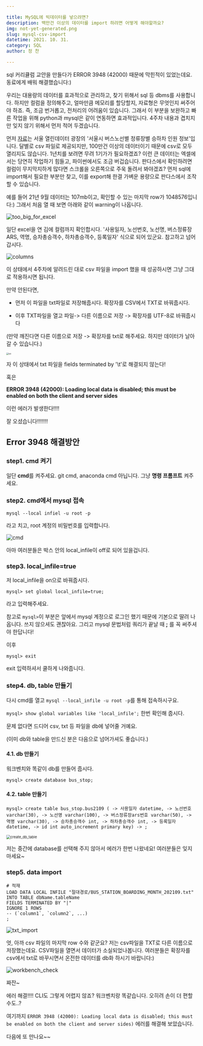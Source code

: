 ```yaml
---

title: MySQL에 빅데이터를 넣으려면?
description: 백만건 이상의 데이터를 import 하려면 어떻게 해야할까요?
img: not-yet-generated.png
slug: mysql-csv-import
datetime: 2021. 10. 31.
category: SQL
author: 정 찬

---
```


sql 커리큘럼 교안을 만들다가 ERROR 3948 (42000) 때문에 막힌적이 있었는데요. 동료에게 배워 해결했습니다:)

우리는 대용량의 데이터를 효과적으로 관리하고, 찾기 위해서 sql 등 dbms를 사용합니다. 하지만 컬럼을 정의해주고, 얼마만큼 메모리를 할당할지, 자료형은 무엇인지 써주어야 하죠. 즉, 조금 번거롭고, 전처리의 어려움이 있습니다. 그래서 이 부분을 보완하고 빠른 작업을 위해 python과 mysql은 같이 연동하면 효과적입니다. 4주차 내용과 겹치지만 잊지 않기 위해서 먼저 적어 두겠습니다.

먼저 [자료](https://data.seoul.go.kr/dataList/OA-12912/S/1/datasetView.do)는 서울 열린데이터 광장의 '서울시 버스노선별 정류장별 승하차 인원 정보'입니다. 달별로 csv 파일로 제공되지만, 100만건 이상의 데이터이기 때문에 csv로 모두 열리지도 않습니다. 1년치를 보려면 무려 1기가가 필요하겠죠? 이런 큰 데이터는 엑셀에서는 당연히 작업하기 힘들고, 파이썬에서도 조금 버겁습니다. 판다스에서 확인하려면 컬럼이 무지막지하게 많다면 스크롤을 오른쪽으로 주욱 돌려서 봐야겠죠? 먼저 sql에 import해서 필요한 부분만 찾고, 이를 export해 한결 가벼운 용량으로 판다스에서 조작할 수 있습니다.



예를 들어 21년 9월 데이터는 107mb이고, 확인할 수 있는 마지막 row가 1048576입니다:) 그래서 처음 열 때 보면 아래와 같이 warning이 나옵니다.

![too_big_for_excel](MySQL-csv-import/too_big_for_excel.PNG)

일단 excel을 연 김에 컬럼까지 확인합시다. '사용일자, 노선번호, 노선명, 버스정류장ARS, 역명, 승차총승객수, 하차총승객수, 등록일자' 식으로 되어 있군요. 참고하고 넘어갑시다.

![columns](MySQL-csv-import/columns.PNG)



이 상태에서 4주차에 알려드린 대로 csv 파일을 import 했을 때 성공하시면 그냥 그대로 적용하시면 됩니다. 



만약 안된다면, 

- 먼저 이 파일을 txt파일로 저장해줍시다. 확장자를 CSV에서 TXT로 바꿔줍시다. 

- 이후 TXT파일을 열고 파일-> 다른 이름으로 저장 -> 확장자를 UTF-8로 바꿔줍시다

(만약 깨진다면 다른 이름으로 저장 ->  확장자를 txt로 해주세요. 하지만 데이터가 날아갈 수 있습니다.)

<img src="C:\Users\jung6\github\Blog\static\MySQL-csv-import\txt.PNG" alt="txt" style="zoom:38%;" />

자 이 상태에서 txt 파일을 fields terminated by '\t'로 해결되지 않는다!

혹은

**ERROR 3948 (42000): Loading local data is disabled; this must be enabled on both the client and server sides**

이런 에러가 발생한다!!!!

잘 오셨습니다!!!!!!!



## Error 3948 해결방안

### step1. cmd 켜기

일단 **cmd**를 켜주세요. git cmd, anaconda cmd 아닙니다. 그냥 **명령 프롬프트** 켜주세요.



### step2. cmd에서 mysql 접속

`mysql --local infiel -u root -p`

라고 치고, root 계정의 비밀번호를 입력합니다.

![cmd](C:\Users\jung6\github\Blog\static\MySQL-csv-import\cmd.PNG)

아마 여러분들은 박스 안의 local_infile이 off로 되어 있을겁니다.



### step3. local_infile=true

저 local_infile을 on으로 바꿔줍시다.

`mysql> set global local_infile=true;`

라고 입력해주세요.

참고로 `mysql>`이 부분은 앞에서 mysql 계정으로 로그인 했기 때문에 기본으로 딸려 나옵니다. 쓰지 않으셔도 괜찮아요. 그리고 mysql 문법처럼 쿼리가 끝날 때 **;** 를 꼭 써주셔야 한답니다!

이후

`mysql> exit` 

exit 입력하셔서 쿨하게 나와줍니다.



### step4. db, table 만들기

다시 cmd를 열고 `mysql --local_infile -u root -p`를 통해 접속하시구요.

`mysql> show global variables like 'local_infile';` 한번 확인해 줍시다.

문제 없다면 드디어 csv, txt 등 파일을 db에 넣어줄 거예요.

(이미  db와 table을 만드신 분은 다음으로 넘어가셔도 좋습니다.)



#### 4.1. db 만들기

워크벤치와 똑같이 db를 만들어 줍시다.

`mysql> create database bus_stop;`



#### 4.2. table 만들기

`mysql> create table bus_stop.bus2109 (
    -> 사용일자 datetime,
    -> 노선번호 varchar(30),
    -> 노선명 varchar(100),
    -> 버스정류장ars번호 varchar(50),
    -> 역명 varchar(30),
    -> 승차총승객수 int,
    -> 하차총승객수 int,
    -> 등록일자 datetime,
    -> id int auto_increment primary key)
    -> ;`

<img src="C:\Users\jung6\github\Blog\static\MySQL-csv-import\create_db_table.PNG" alt="create_db_table" style="zoom: 67%;" />

저는 중간에 database를 선택해 주지 않아서 에러가 한번 나왔네요! 여러분들은 잊지 마세요~



### step5. data import

```mysql
# 적재
LOAD DATA LOCAL INFILE "절대경로/BUS_STATION_BOARDING_MONTH_202109.txt" 
INTO TABLE dbName.tableName 
FIELDS TERMINATED BY "|"
IGNORE 1 ROWS 
-- (`column1`, `column2`, ...)
;
```

![txt_import](C:\Users\jung6\github\Blog\static\MySQL-csv-import\txt_import.PNG)

엇, 아까 csv 파일의 마지막 row 수와 같군요?  저는 csv파일을 TXT로 다른 이름으로 저장했는데요. CSV파일을 열면서 데이터가 소실되었나봅니다. 여러분들은 확장자를 csv에서 txt로 바꾸시면서 온전한 데이터를 db화 하시기 바랍니다:)

![workbench_check](C:\Users\jung6\github\Blog\static\MySQL-csv-import\workbench_check.PNG)



짜잔~ 

에러 해결!!!! CLI도 그렇게 어렵지 않죠? 워크벤치랑 똑같습니다. 오히려 손이 더 편할 수도..?

여기까지 `ERROR 3948 (42000): Loading local data is disabled; this must be enabled on both the client and server sides)` 에러를 해결해 보았습니다.

다음에 또 만나요~~
